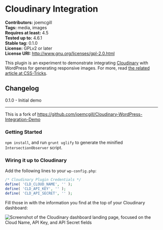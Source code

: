 # Cloudinary Integration #
**Contributors:** joemcgill  
**Tags:** media, images  
**Requires at least:** 4.5  
**Tested up to:** 4.6.1  
**Stable tag:** 0.1.0  
**License:** GPLv2 or later  
**License URI:** http://www.gnu.org/licenses/gpl-2.0.html  

This plugin is an experiment to demonstrate integrating <a href="http://cloudinary.com/">Cloudinary</a> with WordPress for generating responsive images. For more, read <a href="https://css-tricks.com/responsive-images-wordpress-cloudinary-part-1/">the related article at CSS-Tricks</a>.

## Changelog ##

 0.1.0 - Initial demo

---

This is a fork of https://github.com/joemcgill/Cloudinary-WordPress-Integration-Demo

### Getting Started
`npm install`, and run `grunt uglify` to generate the minified `IntersectionObserver` script.

### Wiring it up to Cloudinary

Add the following lines to your `wp-config.php`:

```php
/* Cloudinary Plugin Credentials */
define( 'CLD_CLOUD_NAME', '' );
define( 'CLD_API_KEY', '' );
define( 'CLD_API_SECRET', '' );
```

Fill those in with the information you find at the top of your Cloudinary dashboard:

![Screenshot of the Cloudinary dashboard landing page, focused on the Cloud Name, API Key, and API Secret fields](http://wil.to/cloudinary-dash.jpg)